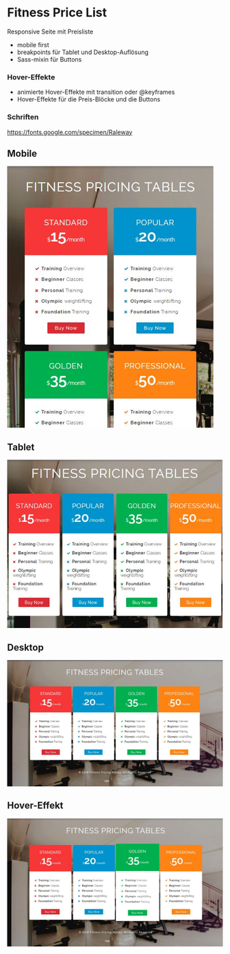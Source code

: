 # Fitness Price List
Responsive Seite mit Preisliste
- mobile first
- breakpoints für Tablet und Desktop-Auflösung
- Sass-mixin für Buttons

### Hover-Effekte
- animierte Hover-Effekte mit transition oder @keyframes
- Hover-Effekte für die Preis-Blöcke und die Buttons

### Schriften
https://fonts.google.com/specimen/Raleway

## Mobile
![mobile](/draft/mobile.jpg "mobile")

## Tablet
![tablet](/draft/tablet.jpg "tablet")

## Desktop
![desktop](/draft/desktop.jpg "desktop")

## Hover-Effekt
![hover](/draft/desktop-hover.jpg "hover")

